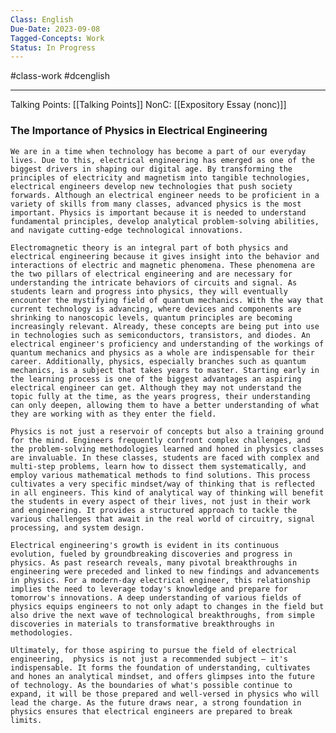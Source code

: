 ```yaml
---
Class: English
Due-Date: 2023-09-08
Tagged-Concepts: Work
Status: In Progress
---
```

#class-work #dcenglish 

---


Talking Points: [[Talking Points]]
NonC: [[Expository Essay (nonc)]]


### The Importance of Physics in Electrical Engineering
	We are in a time when technology has become a part of our everyday lives. Due to this, electrical engineering has emerged as one of the biggest drivers in shaping our digital age. By transforming the principles of electricity and magnetism into tangible technologies, electrical engineers develop new technologies that push society forwards. Although an electrical engineer needs to be proficient in a variety of skills from many classes, advanced physics is the most important. Physics is important because it is needed to understand fundamental principles, develop analytical problem-solving abilities, and navigate cutting-edge technological innovations.
	
	Electromagnetic theory is an integral part of both physics and electrical engineering because it gives insight into the behavior and interactions of electric and magnetic phenomena. These phenomena are the two pillars of electrical engineering and are necessary for understanding the intricate behaviors of circuits and signal. As students learn and progress into physics, they will eventually encounter the mystifying field of quantum mechanics. With the way that current technology is advancing, where devices and components are shrinking to nanoscopic levels, quantum principles are becoming increasingly relevant. Already, these concepts are being put into use in technologies such as semiconductors, transistors, and diodes. An electrical engineer's proficiency and understanding of the workings of quantum mechanics and physics as a whole are indispensable for their career. Additionally, physics, especially branches such as quantum mechanics, is a subject that takes years to master. Starting early in the learning process is one of the biggest advantages an aspiring electrical engineer can get. Although they may not understand the topic fully at the time, as the years progress, their understanding can only deepen, allowing them to have a better understanding of what they are working with as they enter the field.
	
	Physics is not just a reservoir of concepts but also a training ground for the mind. Engineers frequently confront complex challenges, and the problem-solving methodologies learned and honed in physics classes are invaluable. In these classes, students are faced with complex and multi-step problems, learn how to dissect them systematically, and employ various mathematical methods to find solutions. This process cultivates a very specific mindset/way of thinking that is reflected in all engineers. This kind of analytical way of thinking will benefit the students in every aspect of their lives, not just in their work and engineering. It provides a structured approach to tackle the various challenges that await in the real world of circuitry, signal processing, and system design.
	
	Electrical engineering's growth is evident in its continuous evolution, fueled by groundbreaking discoveries and progress in physics. As past research reveals, many pivotal breakthroughs in engineering were preceded and linked to new findings and advancements in physics. For a modern-day electrical engineer, this relationship implies the need to leverage today's knowledge and prepare for tomorrow's innovations. A deep understanding of various fields of physics equips engineers to not only adapt to changes in the field but also drive the next wave of technological breakthroughs, from simple discoveries in materials to transformative breakthroughs in methodologies.
	
	Ultimately, for those aspiring to pursue the field of electrical engineering,  physics is not just a recommended subject — it's indispensable. It forms the foundation of understanding, cultivates and hones an analytical mindset, and offers glimpses into the future of technology. As the boundaries of what's possible continue to expand, it will be those prepared and well-versed in physics who will lead the charge. As the future draws near, a strong foundation in physics ensures that electrical engineers are prepared to break limits.



